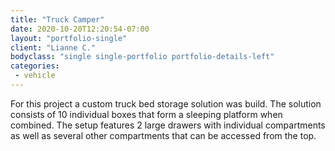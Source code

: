 ```yaml
---
title: "Truck Camper"
date: 2020-10-20T12:20:54-07:00
layout: "portfolio-single"
client: "Lianne C."
bodyclass: "single single-portfolio portfolio-details-left"
categories:
 - vehicle
---
```

For this project a custom truck bed storage solution was build. The solution consists of 10 individual boxes that form a sleeping platform when combined. The setup features 2 large drawers with individual compartments as well as several other compartments that can be accessed from the top.
